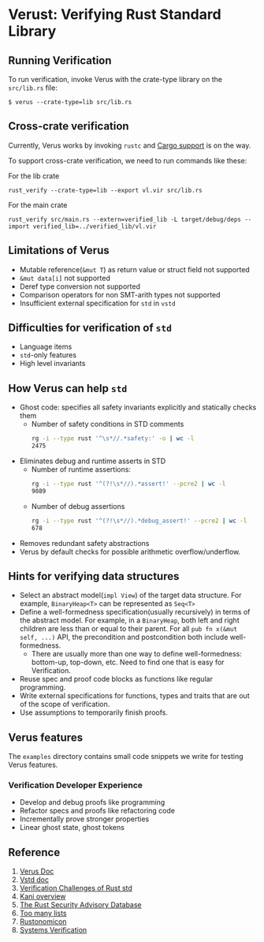 # Verust: Verifying Rust Standard Library

## Running Verification

To run verification, invoke Verus with the crate-type library on the `src/lib.rs` file:

```
$ verus --crate-type=lib src/lib.rs
```
## Cross-crate verification
Currently, Verus works by invoking `rustc` and [Cargo support](https://github.com/verus-lang/verus/pull/1475) is on the way. 

To support cross-crate verification, we need to run commands like these:

For the lib crate
```
rust_verify --crate-type=lib --export vl.vir src/lib.rs
```

For the main crate
```
rust_verify src/main.rs --extern=verified_lib -L target/debug/deps --import verified_lib=../verified_lib/vl.vir
```

## Limitations of Verus
- Mutable reference(`&mut T`) as return value or struct field not supported 
- `&mut data[i]` not supported
- Deref type conversion not supported
- Comparison operators for non SMT-arith types not supported
- Insufficient external specification for `std` in `vstd`

## Difficulties for verification of `std`
- Language items
- `std`-only features 
- High level invariants

## How Verus can help `std`
- Ghost code: specifies all safety invariants explicitly and statically checks them 
    - Number of safety conditions in STD comments
        ```bash
        rg -i --type rust '^\s*//.*safety:' -o | wc -l
        2475
        ```
- Eliminates debug and runtime asserts in STD
    - Number of runtime assertions:
        ```bash
        rg -i --type rust '^(?!\s*//).*assert!' --pcre2 | wc -l
        9089
        ```
    - Number of debug assertions 
        ```bash 
        rg -i --type rust '^(?!\s*//).*debug_assert!' --pcre2 | wc -l
        678
        ```
- Removes redundant safety abstractions 
- Verus by default checks for possible arithmetic overflow/underflow. 

## Hints for verifying data structures
- Select an abstract model(`impl View`) of the target data structure. For example, `BinaryHeap<T>` can be represented as `Seq<T>` 
- Define a well-formedness specification(usually recursively) in terms of the abstract model. For example, in a `BinaryHeap`, both left and right children are less than or equal to their parent. For all `pub fn x(&mut self, ...)` API, the precondition and postcondition both include well-formedness.
    - There are usually more than one way to define well-formedness: bottom-up, top-down, etc. Need to find one that is easy for Verification.
- Reuse spec and proof code blocks as functions like regular programming.
- Write external specifications for functions, types and traits that are out of the scope of verification.
- Use assumptions to temporarily finish proofs.

## Verus features 
The `examples` directory contains small code snippets we write for testing Verus features.

### Verification Developer Experience
- Develop and debug proofs like programming
- Refactor specs and proofs like refactoring code 
- Incrementally prove stronger properties  
- Linear ghost state, ghost tokens  


## Reference
1. [Verus Doc](https://verus-lang.github.io/verus/guide/)
1. [Vstd doc](https://verus-lang.github.io/verus/verusdoc/vstd/)
1. [Verification Challenges of Rust std](https://model-checking.github.io/verify-rust-std)
1. [Kani overview](https://model-checking.github.io/kani-verifier-blog/2023/08/03/turbocharging-rust-code-verification.html)
1. [The Rust Security Advisory Database](https://rustsec.org/advisories/)
1. [Too many lists](https://rust-unofficial.github.io/too-many-lists/fifth-miri.html)
1. [Rustonomicon](https://doc.rust-lang.org/nomicon/vec/vec.html)
1. [Systems Verification](https://tchajed.github.io/sys-verif-fa24/)
